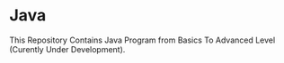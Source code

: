 # Java

This Repository Contains Java Program from Basics To Advanced Level (Curently Under Development).
